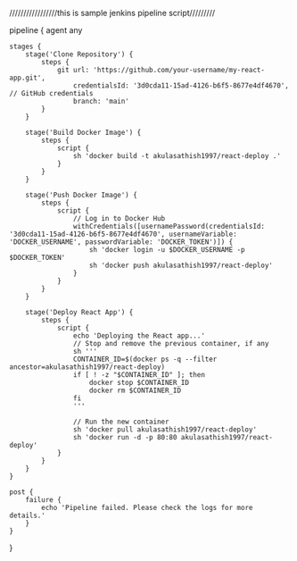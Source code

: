 /////////////////this is sample jenkins pipeline script/////////


pipeline {
    agent any

    stages {
        stage('Clone Repository') {
            steps {
                git url: 'https://github.com/your-username/my-react-app.git',
                    credentialsId: '3d0cda11-15ad-4126-b6f5-8677e4df4670', // GitHub credentials
                    branch: 'main'
            }
        }

        stage('Build Docker Image') {
            steps {
                script {
                    sh 'docker build -t akulasathish1997/react-deploy .'
                }
            }
        }

        stage('Push Docker Image') {
            steps {
                script {
                    // Log in to Docker Hub
                    withCredentials([usernamePassword(credentialsId: '3d0cda11-15ad-4126-b6f5-8677e4df4670', usernameVariable: 'DOCKER_USERNAME', passwordVariable: 'DOCKER_TOKEN')]) {
                        sh 'docker login -u $DOCKER_USERNAME -p $DOCKER_TOKEN'
                        sh 'docker push akulasathish1997/react-deploy'
                    }
                }
            }
        }

        stage('Deploy React App') {
            steps {
                script {
                    echo 'Deploying the React app...'
                    // Stop and remove the previous container, if any
                    sh '''
                    CONTAINER_ID=$(docker ps -q --filter ancestor=akulasathish1997/react-deploy)
                    if [ ! -z "$CONTAINER_ID" ]; then
                        docker stop $CONTAINER_ID
                        docker rm $CONTAINER_ID
                    fi
                    '''

                    // Run the new container
                    sh 'docker pull akulasathish1997/react-deploy'
                    sh 'docker run -d -p 80:80 akulasathish1997/react-deploy'
                }
            }
        }
    }

    post {
        failure {
            echo 'Pipeline failed. Please check the logs for more details.'
        }
    }
}
